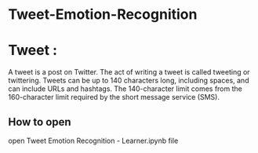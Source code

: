# Tweet-Emotion-Recognition

# Tweet :
A tweet is a post on Twitter. The act of writing a tweet is called tweeting or twittering. Tweets can be up to 140 characters long, including spaces, and can include URLs and hashtags. The 140-character limit comes from the 160-character limit required by the short message service (SMS).



## How to open
open Tweet Emotion Recognition - Learner.ipynb file

